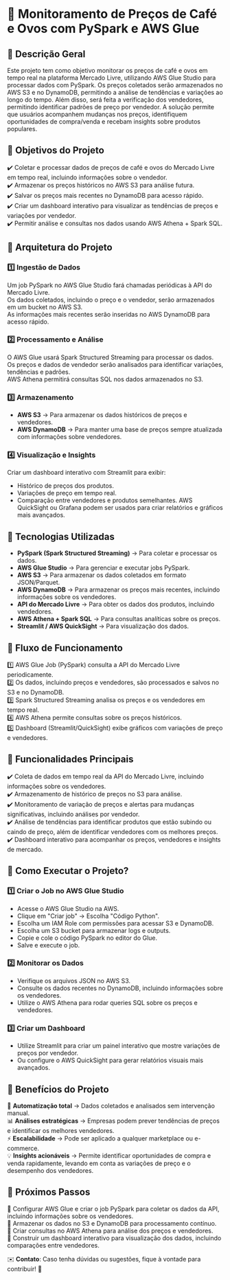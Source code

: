 # 📌 Monitoramento de Preços de Café e Ovos com PySpark e AWS Glue

## 📍 Descrição Geral
Este projeto tem como objetivo monitorar os preços de café e ovos em tempo real na plataforma Mercado Livre, utilizando AWS Glue Studio para processar dados com PySpark. Os preços coletados serão armazenados no AWS S3 e no DynamoDB, permitindo a análise de tendências e variações ao longo do tempo.
Além disso, será feita a verificação dos vendedores, permitindo identificar padrões de preço por vendedor. A solução permite que usuários acompanhem mudanças nos preços, identifiquem oportunidades de compra/venda e recebam insights sobre produtos populares.

## 🎯 Objetivos do Projeto
✔️ Coletar e processar dados de preços de café e ovos do Mercado Livre em tempo real, incluindo informações sobre o vendedor.  
✔️ Armazenar os preços históricos no AWS S3 para análise futura.  
✔️ Salvar os preços mais recentes no DynamoDB para acesso rápido.  
✔️ Criar um dashboard interativo para visualizar as tendências de preços e variações por vendedor.  
✔️ Permitir análise e consultas nos dados usando AWS Athena + Spark SQL.  

## 📌 Arquitetura do Projeto

### 1️⃣ Ingestão de Dados
Um job PySpark no AWS Glue Studio fará chamadas periódicas à API do Mercado Livre.  
Os dados coletados, incluindo o preço e o vendedor, serão armazenados em um bucket no AWS S3.  
As informações mais recentes serão inseridas no AWS DynamoDB para acesso rápido.

### 2️⃣ Processamento e Análise
O AWS Glue usará Spark Structured Streaming para processar os dados.  
Os preços e dados de vendedor serão analisados para identificar variações, tendências e padrões.  
AWS Athena permitirá consultas SQL nos dados armazenados no S3.

### 3️⃣ Armazenamento
- **AWS S3** → Para armazenar os dados históricos de preços e vendedores.  
- **AWS DynamoDB** → Para manter uma base de preços sempre atualizada com informações sobre vendedores.

### 4️⃣ Visualização e Insights
Criar um dashboard interativo com Streamlit para exibir:
- Histórico de preços dos produtos.
- Variações de preço em tempo real.
- Comparação entre vendedores e produtos semelhantes.
AWS QuickSight ou Grafana podem ser usados para criar relatórios e gráficos mais avançados.

## 📌 Tecnologias Utilizadas
- **PySpark (Spark Structured Streaming)** → Para coletar e processar os dados.  
- **AWS Glue Studio** → Para gerenciar e executar jobs PySpark.  
- **AWS S3** → Para armazenar os dados coletados em formato JSON/Parquet.  
- **AWS DynamoDB** → Para armazenar os preços mais recentes, incluindo informações sobre os vendedores.  
- **API do Mercado Livre** → Para obter os dados dos produtos, incluindo vendedores.  
- **AWS Athena + Spark SQL** → Para consultas analíticas sobre os preços.  
- **Streamlit / AWS QuickSight** → Para visualização dos dados.

## 📌 Fluxo de Funcionamento
1️⃣ AWS Glue Job (PySpark) consulta a API do Mercado Livre periodicamente.  
2️⃣ Os dados, incluindo preços e vendedores, são processados e salvos no S3 e no DynamoDB.  
3️⃣ Spark Structured Streaming analisa os preços e os vendedores em tempo real.  
4️⃣ AWS Athena permite consultas sobre os preços históricos.  
5️⃣ Dashboard (Streamlit/QuickSight) exibe gráficos com variações de preço e vendedores.

## 📌 Funcionalidades Principais
✔️ Coleta de dados em tempo real da API do Mercado Livre, incluindo informações sobre os vendedores.  
✔️ Armazenamento de histórico de preços no S3 para análise.  
✔️ Monitoramento de variação de preços e alertas para mudanças significativas, incluindo análises por vendedor.  
✔️ Análise de tendências para identificar produtos que estão subindo ou caindo de preço, além de identificar vendedores com os melhores preços.  
✔️ Dashboard interativo para acompanhar os preços, vendedores e insights de mercado.

## 📌 Como Executar o Projeto?

### 1️⃣ Criar o Job no AWS Glue Studio
- Acesse o AWS Glue Studio na AWS.
- Clique em "Criar job" → Escolha "Código Python".
- Escolha um IAM Role com permissões para acessar S3 e DynamoDB.
- Escolha um S3 bucket para armazenar logs e outputs.
- Copie e cole o código PySpark no editor do Glue.
- Salve e execute o job.

### 2️⃣ Monitorar os Dados
- Verifique os arquivos JSON no AWS S3.
- Consulte os dados recentes no DynamoDB, incluindo informações sobre os vendedores.
- Utilize o AWS Athena para rodar queries SQL sobre os preços e vendedores.

### 3️⃣ Criar um Dashboard
- Utilize Streamlit para criar um painel interativo que mostre variações de preços por vendedor.
- Ou configure o AWS QuickSight para gerar relatórios visuais mais avançados.

## 📌 Benefícios do Projeto
🚀 **Automatização total** → Dados coletados e analisados sem intervenção manual.  
📊 **Análises estratégicas** → Empresas podem prever tendências de preços e identificar os melhores vendedores.  
⚡ **Escalabilidade** → Pode ser aplicado a qualquer marketplace ou e-commerce.  
💡 **Insights acionáveis** → Permite identificar oportunidades de compra e venda rapidamente, levando em conta as variações de preço e o desempenho dos vendedores.

## 📌 Próximos Passos
🔹 Configurar AWS Glue e criar o job PySpark para coletar os dados da API, incluindo informações sobre os vendedores.  
🔹 Armazenar os dados no S3 e DynamoDB para processamento contínuo.  
🔹 Criar consultas no AWS Athena para análise dos preços e vendedores.  
🔹 Construir um dashboard interativo para visualização dos dados, incluindo comparações entre vendedores.

✉️ **Contato**: Caso tenha dúvidas ou sugestões, fique à vontade para contribuir! 🚀
